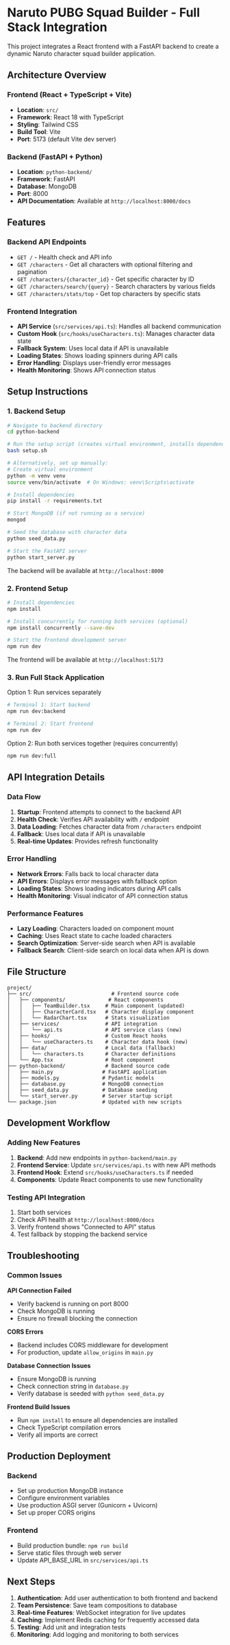 # Naruto PUBG Squad Builder - Full Stack Integration

This project integrates a React frontend with a FastAPI backend to create a dynamic Naruto character squad builder application.

## Architecture Overview

### Frontend (React + TypeScript + Vite)

- **Location**: `src/`
- **Framework**: React 18 with TypeScript
- **Styling**: Tailwind CSS
- **Build Tool**: Vite
- **Port**: 5173 (default Vite dev server)

### Backend (FastAPI + Python)

- **Location**: `python-backend/`
- **Framework**: FastAPI
- **Database**: MongoDB
- **Port**: 8000
- **API Documentation**: Available at `http://localhost:8000/docs`

## Features

### Backend API Endpoints

- `GET /` - Health check and API info
- `GET /characters` - Get all characters with optional filtering and pagination
- `GET /characters/{character_id}` - Get specific character by ID
- `GET /characters/search/{query}` - Search characters by various fields
- `GET /characters/stats/top` - Get top characters by specific stats

### Frontend Integration

- **API Service** (`src/services/api.ts`): Handles all backend communication
- **Custom Hook** (`src/hooks/useCharacters.ts`): Manages character data state
- **Fallback System**: Uses local data if API is unavailable
- **Loading States**: Shows loading spinners during API calls
- **Error Handling**: Displays user-friendly error messages
- **Health Monitoring**: Shows API connection status

## Setup Instructions

### 1. Backend Setup

```bash
# Navigate to backend directory
cd python-backend

# Run the setup script (creates virtual environment, installs dependencies, sets up MongoDB)
bash setup.sh

# Alternatively, set up manually:
# Create virtual environment
python -m venv venv
source venv/bin/activate  # On Windows: venv\Scripts\activate

# Install dependencies
pip install -r requirements.txt

# Start MongoDB (if not running as a service)
mongod

# Seed the database with character data
python seed_data.py

# Start the FastAPI server
python start_server.py
```

The backend will be available at `http://localhost:8000`

### 2. Frontend Setup

```bash
# Install dependencies
npm install

# Install concurrently for running both services (optional)
npm install concurrently --save-dev

# Start the frontend development server
npm run dev
```

The frontend will be available at `http://localhost:5173`

### 3. Run Full Stack Application

Option 1: Run services separately

```bash
# Terminal 1: Start backend
npm run dev:backend

# Terminal 2: Start frontend
npm run dev
```

Option 2: Run both services together (requires concurrently)

```bash
npm run dev:full
```

## API Integration Details

### Data Flow

1. **Startup**: Frontend attempts to connect to the backend API
2. **Health Check**: Verifies API availability with `/` endpoint
3. **Data Loading**: Fetches character data from `/characters` endpoint
4. **Fallback**: Uses local data if API is unavailable
5. **Real-time Updates**: Provides refresh functionality

### Error Handling

- **Network Errors**: Falls back to local character data
- **API Errors**: Displays error messages with fallback option
- **Loading States**: Shows loading indicators during API calls
- **Health Monitoring**: Visual indicator of API connection status

### Performance Features

- **Lazy Loading**: Characters loaded on component mount
- **Caching**: Uses React state to cache loaded characters
- **Search Optimization**: Server-side search when API is available
- **Fallback Search**: Client-side search on local data when API is down

## File Structure

```
project/
├── src/                          # Frontend source code
│   ├── components/              # React components
│   │   ├── TeamBuilder.tsx     # Main component (updated)
│   │   ├── CharacterCard.tsx   # Character display component
│   │   └── RadarChart.tsx      # Stats visualization
│   ├── services/               # API integration
│   │   └── api.ts              # API service class (new)
│   ├── hooks/                  # Custom React hooks
│   │   └── useCharacters.ts    # Character data hook (new)
│   ├── data/                   # Local data (fallback)
│   │   └── characters.ts       # Character definitions
│   └── App.tsx                 # Root component
├── python-backend/             # Backend source code
│   ├── main.py                # FastAPI application
│   ├── models.py              # Pydantic models
│   ├── database.py            # MongoDB connection
│   ├── seed_data.py           # Database seeding
│   └── start_server.py        # Server startup script
└── package.json               # Updated with new scripts
```

## Development Workflow

### Adding New Features

1. **Backend**: Add new endpoints in `python-backend/main.py`
2. **Frontend Service**: Update `src/services/api.ts` with new API methods
3. **Frontend Hook**: Extend `src/hooks/useCharacters.ts` if needed
4. **Components**: Update React components to use new functionality

### Testing API Integration

1. Start both services
2. Check API health at `http://localhost:8000/docs`
3. Verify frontend shows "Connected to API" status
4. Test fallback by stopping the backend service

## Troubleshooting

### Common Issues

**API Connection Failed**

- Verify backend is running on port 8000
- Check MongoDB is running
- Ensure no firewall blocking the connection

**CORS Errors**

- Backend includes CORS middleware for development
- For production, update `allow_origins` in `main.py`

**Database Connection Issues**

- Ensure MongoDB is running
- Check connection string in `database.py`
- Verify database is seeded with `python seed_data.py`

**Frontend Build Issues**

- Run `npm install` to ensure all dependencies are installed
- Check TypeScript compilation errors
- Verify all imports are correct

## Production Deployment

### Backend

- Set up production MongoDB instance
- Configure environment variables
- Use production ASGI server (Gunicorn + Uvicorn)
- Set up proper CORS origins

### Frontend

- Build production bundle: `npm run build`
- Serve static files through web server
- Update API_BASE_URL in `src/services/api.ts`

## Next Steps

1. **Authentication**: Add user authentication to both frontend and backend
2. **Team Persistence**: Save team compositions to database
3. **Real-time Features**: WebSocket integration for live updates
4. **Caching**: Implement Redis caching for frequently accessed data
5. **Testing**: Add unit and integration tests
6. **Monitoring**: Add logging and monitoring to both services
